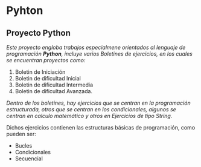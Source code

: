 # Pyhton

 ## Proyecto Python
 
 *Este proyecto engloba trabajos especialmene orientados al lenguaje de programación __Python__, incluye varios Boletines de ejercicios, en los cuales se encuentran proyectos como:*
 
 1. Boletin de Iniciación
 2. Boletin de dificultad Inicial
 3. Boletin de dificultad Intermedia
 4. Boletin de dificultad Avanzada.

*Dentro de los boletines, hay ejercicios que se centran en la programación estructurada, otros que se centran en los condicionales, algunos se centran en calculo matemático y otros en Ejercicios de tipo String.*

Dichos ejercicios contienen las estructuras básicas de programación, como pueden ser:

- Bucles
- Condicionales
- Secuencial
 

